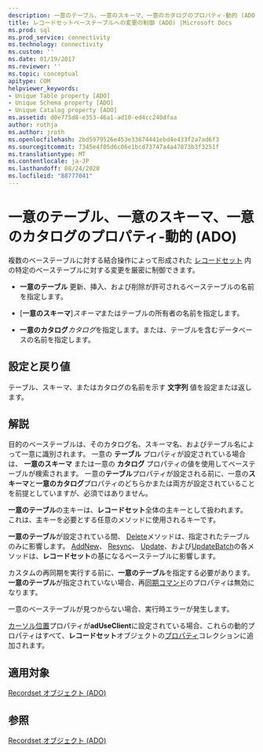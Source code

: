 ```yaml
---
description: 一意のテーブル、一意のスキーマ、一意のカタログのプロパティ-動的 (ADO)
title: レコードセットベーステーブルへの変更の制御 (ADO) |Microsoft Docs
ms.prod: sql
ms.prod_service: connectivity
ms.technology: connectivity
ms.custom: ''
ms.date: 01/19/2017
ms.reviewer: ''
ms.topic: conceptual
apitype: COM
helpviewer_keywords:
- Unique Table property [ADO]
- Unique Schema property [ADO]
- Unique Catalog property [ADO]
ms.assetid: d0e775d8-e353-46a1-ad10-ed4cc240dfaa
author: rothja
ms.author: jroth
ms.openlocfilehash: 2bd5979526e453e33674441ebd4e433f2a7ad6f3
ms.sourcegitcommit: 7345e4f05d6c06e1bcd73747a4a47873b3f3251f
ms.translationtype: MT
ms.contentlocale: ja-JP
ms.lasthandoff: 08/24/2020
ms.locfileid: "88777041"
---
```

# <a name="unique-table-unique-schema-unique-catalog-properties-dynamic-ado"></a>一意のテーブル、一意のスキーマ、一意のカタログのプロパティ-動的 (ADO)
複数のベーステーブルに対する結合操作によって形成された [レコードセット](./recordset-object-ado.md) 内の特定のベーステーブルに対する変更を厳密に制御できます。  
  
-   **一意のテーブル** 更新、挿入、および削除が許可されるベーステーブルの名前を指定します。  
  
-   [**一意のスキーマ**]*スキーマ*またはテーブルの所有者の名前を指定します。  
  
-   **一意のカタログ***カタログ*を指定します。または、テーブルを含むデータベースの名前を指定します。  
  
## <a name="settings-and-return-values"></a>設定と戻り値  
 テーブル、スキーマ、またはカタログの名前を示す **文字列** 値を設定または返します。  
  
## <a name="remarks"></a>解説  
 目的のベーステーブルは、そのカタログ名、スキーマ名、およびテーブル名によって一意に識別されます。 一意の **テーブル** プロパティが設定されている場合は、 **一意のスキーマ** または一意の **カタログ** プロパティの値を使用してベーステーブルが検索されます。 一意の**テーブル**プロパティが設定される前に、一意の**スキーマ**と**一意のカタログ**プロパティのどちらかまたは両方が設定されていることを前提としていますが、必須ではありません。  
  
 **一意のテーブル**の主キーは、**レコードセット**全体の主キーとして扱われます。 これは、主キーを必要とする任意のメソッドに使用されるキーです。  
  
 **一意のテーブル**が設定されている間、 [Delete](./delete-method-ado-recordset.md)メソッドは、指定されたテーブルのみに影響します。 [AddNew](./addnew-method-ado.md)、 [Resync](./resync-method.md)、 [Update](./update-method.md)、および[UpdateBatch](./updatebatch-method.md)の各メソッドは、**レコードセット**の基になるベーステーブルに影響します。  
  
 カスタムの再同期を実行する前に、**一意のテーブル**を指定する必要があります。 **一意のテーブル**が指定されていない場合、再[同期コマンド](./resync-command-property-dynamic-ado.md)のプロパティは無効になります。  
  
 一意のベーステーブルが見つからない場合、実行時エラーが発生します。  
  
 [カーソル位置](./cursorlocation-property-ado.md)プロパティが**adUseClient**に設定されている場合、これらの動的プロパティはすべて、**レコードセット**オブジェクトの[プロパティ](./properties-collection-ado.md)コレクションに追加されます。  
  
## <a name="applies-to"></a>適用対象  
 [Recordset オブジェクト (ADO)](./recordset-object-ado.md)  
  
## <a name="see-also"></a>参照  
 [Recordset オブジェクト (ADO)](./recordset-object-ado.md)